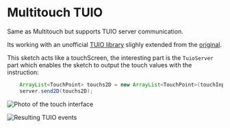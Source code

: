 # Multitouch TUIO

Same as Multitouch but supports TUIO server communication.

Its working with an unofficial [TUIO library](https://github.com/poqudrof/ProcessingTUIO) slighly extended from the [original](http://www.tuio.org/?processing). 


This sketch acts like a touchScreen, the interesting part is the `TuioServer` part which enables 
the sketch to output the touch values with the instruction: 

``` java
    ArrayList<TouchPoint> touchs2D = new ArrayList<TouchPoint>(touchInput.getTouchPoints2D());
    server.send2D(touchs2D);
```

![Photo of the touch interface](https://github.com/potioc/Papart-examples/raw/master/papart-examples/Projection2D/MultiTouchTUIO/photo.jpg)

![Resulting TUIO events](https://github.com/potioc/Papart-examples/raw/master/papart-examples/Projection2D/MultiTouchTUIO/screenshot.png)
